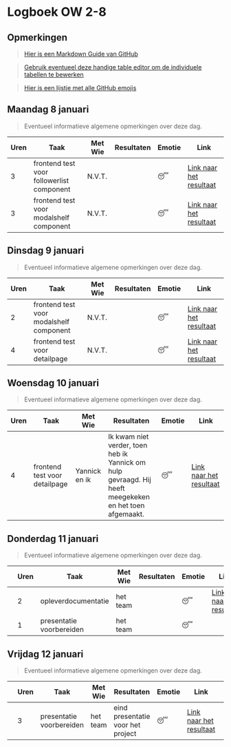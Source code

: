 # Logboek OW 2-8

## Opmerkingen

> [Hier is een Markdown Guide van GitHub](https://guides.github.com/features/mastering-markdown/)

> [Gebruik eventueel deze handige table editor om de individuele tabellen te bewerken](https://www.tablesgenerator.com/markdown_tables)

> [Hier is een lijstje met alle GitHub emojis](https://github.com/ikatyang/emoji-cheat-sheet/blob/master/README.md)

## Maandag 8 januari

> Eventueel informatieve algemene opmerkingen over deze dag.

| **Uren** | **Taak**                                  | **Met Wie** | **Resultaten** | **Emotie** | **Link** |
|----------|-------------------------------------------|-------------|----------------|------------|----------|
| 3        | frontend test voor followerlist component | N.V.T.      |                | :sleeping: | [Link naar het resultaat](https://github.com/HANICA-DWA/project-sep23-klipspringer/blob/141b64897c437e80a39d50ed4fa1f23b4cc8f901/client/__tests__/components/FollowerList.test.js)         |
| 3        | frontend test voor modalshelf component   | N.V.T.      |                | :sleeping: | [Link naar het resultaat](https://github.com/HANICA-DWA/project-sep23-klipspringer/blob/141b64897c437e80a39d50ed4fa1f23b4cc8f901/client/__tests__/components/ModalShelf.test.js)         |


## Dinsdag 9 januari

> Eventueel informatieve algemene opmerkingen over deze dag.

| **Uren** | **Taak**                                | **Met Wie** | **Resultaten** | **Emotie** | **Link** |
|----------|-----------------------------------------|-------------|----------------|------------|----------|
| 2        | frontend test voor modalshelf component | N.V.T.      |                | :sleeping: | [Link naar het resultaat](https://github.com/HANICA-DWA/project-sep23-klipspringer/blob/141b64897c437e80a39d50ed4fa1f23b4cc8f901/client/__tests__/components/ModalShelf.test.js)         |
| 4        | frontend test voor detailpage           | N.V.T.      |                | :sleeping: | [Link naar het resultaat](https://github.com/HANICA-DWA/project-sep23-klipspringer/blob/141b64897c437e80a39d50ed4fa1f23b4cc8f901/client/__tests__/pages/Detailpage.test.js)         |

## Woensdag 10 januari

> Eventueel informatieve algemene opmerkingen over deze dag.

| **Uren** | **Taak**                      | **Met Wie** | **Resultaten** | **Emotie** | **Link** |
|----------|-------------------------------|-------------|----------------|------------|----------|
| 4        | frontend test voor detailpage | Yannick en ik     | Ik kwam niet verder, toen heb ik Yannick om hulp gevraagd. Hij heeft meegekeken en het toen afgemaakt.               | :sleeping: | [Link naar het resultaat](https://github.com/HANICA-DWA/project-sep23-klipspringer/blob/141b64897c437e80a39d50ed4fa1f23b4cc8f901/client/__tests__/pages/Detailpage.test.js)         |

## Donderdag 11 januari

> Eventueel informatieve algemene opmerkingen over deze dag.

|   | **Uren** | **Taak**                 | **Met Wie** | **Resultaten** | **Emotie** | **Link** |   |
|---|----------|--------------------------|-------------|----------------|------------|----------|---|
|   | 2        | opleverdocumentatie      | het team    |                | :sleeping: | [Link naar het resultaat](https://github.com/HANICA-DWA/project-sep23-klipspringer/blob/141b64897c437e80a39d50ed4fa1f23b4cc8f901/groepsdocumenten/Opleverdocumentatie.md)         |   |
|   | 1        | presentatie voorbereiden | het team      |                | :sleeping: |          |   |

## Vrijdag 12 januari

> Eventueel informatieve algemene opmerkingen over deze dag.

|   | **Uren** | **Taak**                 | **Met Wie** | **Resultaten**                    | **Emotie** | **Link**                                                                                                                                                                      |   |
|---|----------|--------------------------|-------------|-----------------------------------|------------|-------------------------------------------------------------------------------------------------------------------------------------------------------------------------------|---|
|   | 3        | presentatie voorbereiden | het team    | eind presentatie voor het project | :sleeping: | [Link naar het resultaat](https://github.com/HANICA-DWA/project-sep23-klipspringer/blob/141b64897c437e80a39d50ed4fa1f23b4cc8f901/groepsdocumenten/Presentatie%20-%20BKS.pptx) |   |